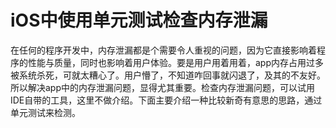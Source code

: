 # iOS中使用单元测试检查内存泄漏

在任何的程序开发中，内存泄漏都是个需要令人重视的问题，因为它直接影响着程序的性能与质量，同时也影响着用户体验。要是用户用着用着，app内存占用过多被系统杀死，可就太糟心了。用户懵了，不知道咋回事就闪退了，及其的不友好。所以解决app中的内存泄漏问题，显得尤其重要。检查内存泄漏问题，可以试用IDE自带的工具，这里不做介绍。下面主要介绍一种比较新奇有意思的思路，通过单元测试来检测。

